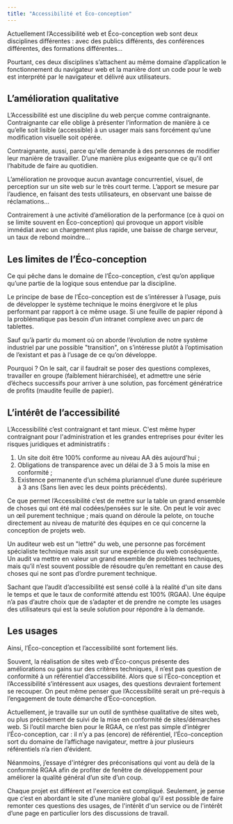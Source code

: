 ```yaml
---
title: "Accessibilité et Éco-conception"
---
```


Actuellement l’Accessibilité web et Éco-conception web sont deux disciplines différentes : avec des publics différents, des conférences différentes, des formations différentes…

Pourtant, ces deux disciplines s’attachent au même domaine d’application le fonctionnement du navigateur web et la manière dont un code pour le web est interprété par le navigateur et délivré aux utilisateurs.

## L’amélioration qualitative

L’Accessibilité est une discipline du web perçue comme contraignante. Contraignante car elle oblige à présenter l‘information de manière à ce qu’elle soit lisible (accessible) à un usager mais sans forcément qu’une modification visuelle soit opérée.

Contraignante, aussi, parce qu'elle demande à des personnes de modifier leur manière de travailler. D’une manière plus exigeante que ce qu'il ont l’habitude de faire au quotidien.

L’amélioration ne provoque aucun avantage concurrentiel, visuel, de perception sur un site web sur le très court terme. L’apport se mesure par l’audience, en faisant des tests utilisateurs, en observant une baisse de réclamations…

Contrairement à une activité d’amélioration de la performance (ce à quoi on se limite souvent en Éco-conception) qui provoque un apport visible immédiat avec un chargement plus rapide, une baisse de charge serveur, un taux de rebond moindre…

## Les limites de l’Éco-conception

Ce qui pêche dans le domaine de l’Éco-conception, c’est qu’on applique qu’une partie de la logique sous entendue par la discipline.

Le principe de base de l’Éco-conception est de s’intéresser à l’usage, puis de développer le système technique le moins énergivore et le plus performant par rapport à ce même usage. Si une feuille de papier répond à la problématique pas besoin d’un intranet complexe avec un parc de tablettes.

Sauf qu’à partir du moment où on aborde l’évolution de notre système industriel par une possible "transition", on s’intéresse plutôt à l’optimisation de l’existant et pas à l’usage de ce qu’on développe.

Pourquoi ? On le sait, car il faudrait se poser des questions complexes, travailler en groupe (faiblement hiérarchisée), et admettre une série d’échecs successifs pour arriver à une solution, pas forcément génératrice de profits (maudite feuille de papier).

## L’intérêt de l’accessibilité

L’Accessibilité c’est contraignant et tant mieux. C'est même hyper contraignant pour l'administration et les grandes entreprises pour éviter les risques juridiques et administratifs :

1. Un site doit être 100% conforme au niveau AA dès aujourd'hui ;
2. Obligations de transparence avec un délai de 3 à 5 mois la mise en conformité ;
3. Existence permanente d’un schéma pluriannuel d’une durée supérieure à 3 ans (Sans lien avec les deux points précédents).

Ce que permet l’Accessibilité c’est de mettre sur la table un grand ensemble de choses qui ont été mal codées/pensées sur le site. On peut le voir avec un œil purement technique ; mais quand on déroule la pelote, on touche directement au niveau de maturité des équipes en ce qui concerne la conception de projets web.

Un auditeur web est un "lettré" du web, une personne pas forcément spécialiste technique mais assit sur une expérience du web conséquente. Un audit va mettre en valeur un grand ensemble de problèmes techniques, mais qu’il n’est souvent possible de résoudre qu’en remettant en cause des choses qui ne sont pas d’ordre purement technique.

Sachant que l’audit d’accessibilité est sensé collé à la réalité d'un site dans le temps et que le taux de conformité attendu est 100% (RGAA). Une équipe n’a pas d’autre choix que de s’adapter et de prendre ne compte les usages des utilisateurs qui est la seule solution pour répondre à la demande.

## Les usages

Ainsi, l’Éco-conception et l’accessibilité sont fortement liés.

Souvent, la réalisation de sites web d’Éco-conçus présente des améliorations ou gains sur des critères techniques, il n’est pas question de conformité à un référentiel d’accessibilité. Alors que si l’Éco-conception et l’Accessibilité s’intéressent aux usages, des questions devraient fortement se recouper. On peut même penser que l’Accessibilité serait un pré-requis à l’engagement de toute démarche d’Éco-conception.

Actuellement, je travaille sur un outil de synthèse qualitative de sites web, ou plus précisément de suivi de la mise en conformité de sites/démarches web. Si l’outil marche bien pour le RGAA, ce n’est pas simple d’intégrer l’Éco-conception, car : il n’y a pas (encore) de référentiel, l’Éco-conception sort du domaine de l’affichage navigateur, mettre à jour plusieurs référentiels n’a rien d’évident.

Néanmoins, j’essaye d'intégrer des préconisations qui vont au delà de la conformité RGAA afin de profiter de fenêtre de développement pour améliorer la qualité général d’un site d’un coup.

Chaque projet est différent et l'exercice est compliqué. Seulement, je pense que c’est en abordant le site d’une manière global qu'il est possible de faire remonter ces questions des usages, de l'intérêt d'un service ou de l'intérêt d’une page en particulier lors des discussions de travail.
